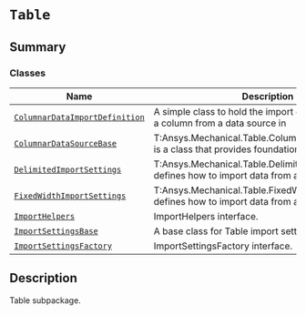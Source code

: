 # `Table`

<a id="summary"></a>

## Summary

### Classes

| Name | Description |
|-----------------------------------------------------------------------------------------------------------------------------------------------------|------------------------------------------------------------------------------------------------------|
| [`ColumnarDataImportDefinition`](ColumnarDataImportDefinition.md#ansys.mechanical.stubs.v242.Ansys.Mechanical.Table.ColumnarDataImportDefinition)   | A simple class to hold the import definitions for how a column from a data source in                 |
| [`ColumnarDataSourceBase`](ColumnarDataSourceBase.md#ansys.mechanical.stubs.v242.Ansys.Mechanical.Table.ColumnarDataSourceBase)                     | T:Ansys.Mechanical.Table.ColumnarDataSourceBase is a class that provides foundational behavior for   |
| [`DelimitedImportSettings`](DelimitedImportSettings.md#ansys.mechanical.stubs.v242.Ansys.Mechanical.Table.DelimitedImportSettings)                  | T:Ansys.Mechanical.Table.DelimitedImportSettings defines how to import data from a delimited source  |
| [`FixedWidthImportSettings`](FixedWidthImportSettings.md#ansys.mechanical.stubs.v242.Ansys.Mechanical.Table.FixedWidthImportSettings)               | T:Ansys.Mechanical.Table.FixedWidthImportSettings defines how to import data from a delimited source |
| [`ImportHelpers`](ImportHelpers.md#ansys.mechanical.stubs.v242.Ansys.Mechanical.Table.ImportHelpers)                                                | ImportHelpers interface.                                                                             |
| [`ImportSettingsBase`](ImportSettingsBase.md#ansys.mechanical.stubs.v242.Ansys.Mechanical.Table.ImportSettingsBase)                                 | A base class for Table import settings.                                                              |
| [`ImportSettingsFactory`](ImportSettingsFactory.md#ansys.mechanical.stubs.v242.Ansys.Mechanical.Table.ImportSettingsFactory)                        | ImportSettingsFactory interface.                                                                     |

<a id="description"></a>

## Description

Table subpackage.

<!-- !! processed by numpydoc !! -->

